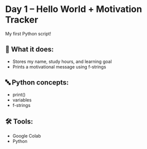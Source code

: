 # Day 1 – Hello World + Motivation Tracker

My first Python script!

## 🔧 What it does:
- Stores my name, study hours, and learning goal
- Prints a motivational message using f-strings

## 🔤 Python concepts:
- print()
- variables
- f-strings

## 🛠 Tools:
- Google Colab
- Python
